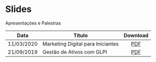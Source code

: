 # Slides

Apresentações e Palestras

| Data       | Título                            | Download                                     |
| ---------- | --------------------------------- |:--------------------------------------------:|
| 11/03/2020 | Marketing Digital para Iniciantes | [PDF](MarketingDigital/MarketingDigital.pdf) |
| 21/09/2019 | Gestão de Ativos com GLPI         | [PDF](GLPI/GLPI.pdf)                         |
